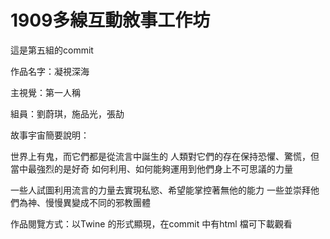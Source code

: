 # 1909多線互動敘事工作坊
這是第五組的commit

作品名字：凝視深海

主視覺：第一人稱

組員：劉蔚琪，施品光，張劼

故事宇宙簡要說明：

世界上有鬼，而它們都是從流言中誕生的
人類對它們的存在保持恐懼、驚慌，但當中最強烈的是好奇
如何利用、如何能夠運用到他們身上不可思議的力量

一些人試圖利用流言的力量去實現私慾、希望能掌控著無他的能力
一些並崇拜他們為神、慢慢異變成不同的邪教團體


作品閱覽方式：以Twine 的形式顯現，在commit 中有html 檔可下載觀看

